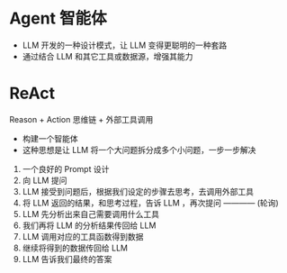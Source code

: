 # Agent 智能体
- LLM 开发的一种设计模式，让 LLM 变得更聪明的一种套路
- 通过结合 LLM 和其它工具或数据源，增强其能力

# ReAct
Reason + Action 思维链 + 外部工具调用
- 构建一个智能体
- 这种思想是让 LLM 将一个大问题拆分成多个小问题，一步一步解决

1. 一个良好的 Prompt 设计
2. 向 LLM 提问
3. LLM 接受到问题后，根据我们设定的步骤去思考，去调用外部工具
4. 将 LLM 返回的结果，和思考过程，告诉 LLM ，再次提问 ———— (轮询)
  1. LLM 先分析出来自己需要调用什么工具
  2. 我们再将 LLM 的分析结果传回给 LLM
  3. LLM 调用对应的工具函数得到数据
  4. 继续将得到的数据传回给 LLM
5. LLM 告诉我们最终的答案